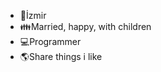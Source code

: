 - 📍İzmir
- 👪Married, happy, with children 
- 💻Programmer 
- 🌎Share things i like 

<!---
bozegl/bozegl is a ✨ special ✨ repository because its `README.md` (this file) appears on your GitHub profile.
You can click the Preview link to take a look at your changes.
--->

